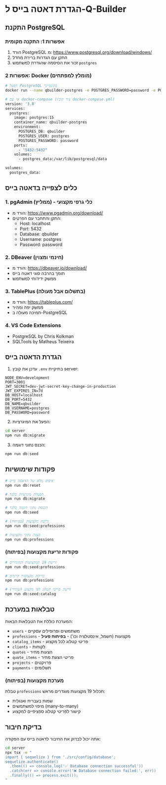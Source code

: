 # הגדרת דאטה בייס ל-Q-Builder

## התקנת PostgreSQL

### אפשרות 1: התקנה מקומית
1. הורד PostgreSQL מ: https://www.postgresql.org/download/windows/
2. התקן עם הגדרות ברירת מחדל
3. זכור את הסיסמה שהגדרת למשתמש `postgres`

### אפשרות 2: Docker (מומלץ למפתחים)
```bash
# הפעל PostgreSQL בקונטיינר
docker run --name qbuilder-postgres -e POSTGRES_PASSWORD=password -e POSTGRES_DB=qbuilder -p 5432:5432 -d postgres:15

# או עם docker-compose (צור קובץ docker-compose.yml)
version: '3.8'
services:
  postgres:
    image: postgres:15
    container_name: qbuilder-postgres
    environment:
      POSTGRES_DB: qbuilder
      POSTGRES_USER: postgres
      POSTGRES_PASSWORD: password
    ports:
      - "5432:5432"
    volumes:
      - postgres_data:/var/lib/postgresql/data

volumes:
  postgres_data:
```

## כלים לצפייה בדאטה בייס

### 1. pgAdmin (ממליץ) - כלי גרפי מקצועי
- הורד מ: https://www.pgadmin.org/download/
- התקן והתחבר עם הפרטים:
  - Host: localhost
  - Port: 5432
  - Database: qbuilder
  - Username: postgres
  - Password: password

### 2. DBeaver (חינמי ומצוין)
- הורד מ: https://dbeaver.io/download/
- תומך בהרבה סוגי דאטה בייס
- ממשק ידידותי למשתמש

### 3. TablePlus (בתשלום אבל מעולה)
- הורד מ: https://tableplus.com/
- ממשק יפה ומהיר
- תמיכה מעולה ב-PostgreSQL

### 4. VS Code Extensions
- PostgreSQL by Chris Kolkman
- SQLTools by Matheus Teixeira

## הגדרת הדאטה בייס

1. עדכן את קובץ `.env` בתיקיית server:
```env
NODE_ENV=development
PORT=3001
JWT_SECRET=dev-jwt-secret-key-change-in-production
JWT_EXPIRES_IN=7d
DB_HOST=localhost
DB_PORT=5432
DB_NAME=qbuilder
DB_USERNAME=postgres
DB_PASSWORD=password
```

2. הפעל את המיגרציות:
```bash
cd server
npm run db:migrate
```

3. הכנס נתוני דוגמה:
```bash
npm run db:seed
```

## פקודות שימושיות

```bash
# איפוס מלא של הדאטה בייס
npm run db:reset

# הפעלת מיגרציות בלבד
npm run db:migrate

# הכנסת נתוני דוגמה בלבד
npm run db:seed

# זריעת מקצועות (בפיתוח)
npm run db:seed:professions

# הצגת נתוני מקצועות
npm run db:professions
```

### פקודות זריעת מקצועות (בפיתוח)
```bash
# זריעת 19 המקצועות המוגדרים
npm run db:seed:professions

# בדיקת מקצועות קיימים
npm run db:professions

# זריעת פריטי קטלוג לפי מקצוע (עתידי)
npm run db:seed:catalog
```

## טבלאות במערכת

המערכת כוללת את הטבלאות הבאות:
- `users` - משתמשים ופרופילים עסקיים
- `professions` - מקצועות (חשמל, אינסטלציה וכו') - **בפיתוח פעיל**
- `catalog_items` - פריטי קטלוג לכל מקצוע
- `clients` - לקוחות
- `quotes` - הצעות מחיר
- `quote_items` - פריטי הצעת מחיר
- `projects` - פרויקטים
- `payments` - תשלומים

### מערכת מקצועות (בפיתוח)
טבלת `professions` תכלול 19 מקצועות מוגדרים מראש:
- שמות בעברית ואנגלית
- מיפוי למשתמשים (many-to-many)
- קישור לפריטי קטלוג ספציפיים למקצוע

## בדיקת חיבור

אתה יכול לבדוק את החיבור לדאטה בייס עם הפקודה:
```bash
cd server
npx tsx -e "
import { sequelize } from './src/config/database';
sequelize.authenticate()
  .then(() => console.log('✅ Database connection successful'))
  .catch(err => console.error('❌ Database connection failed:', err))
  .finally(() => process.exit());
"
```